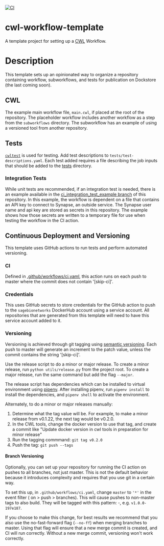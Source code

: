[![CI](https://github.com/Sage-Bionetworks-Workflows/cwl-workflow-template/actions/workflows/ci.yaml/badge.svg)](https://github.com/Sage-Bionetworks-Workflows/cwl-workflow-template/actions/workflows/ci.yaml)

# cwl-workflow-template
A template project for setting up a [CWL](https://www.commonwl.org/) Workflow.

# Description

This template sets up an opinionated way to organize a repository containing
workflow, subworkflows, and tests for publication on Dockstore (the last coming soon).

## CWL

The example main workflow file, `main.cwl`, if placed at the root of the
repository. The placeholder workflow includes another workflow as a step from
the `subworkflows` directory. The subworkflow has an example of using a
versioned tool from another repository.

## Tests

[`cwltest`](https://github.com/common-workflow-language/cwltest) is used for
testing. Add test descriptions to `tests/test-descriptions.yaml`. Each test
added requires a file describing the job inputs that should be added to the
[tests](tests) directory.

### Integration Tests
While unit tests are recommended, if an integration test is needed, there is an
example available in the [ci_integration_test_example branch](https://github.com/Sage-Bionetworks-Workflows/cwl-workflow-template/tree/ci_integration_test_example) of this repository.
In this example, the workflow is dependent on a file that contains an API key to
connect to Synapse, an outside service. The Synapse user name and api key are
stored as secrets in this repository. The example shows how those secrets are
written to a temporary file for use when testing the workflow in the CI action.

## Continuous Deployment and Versioning

This template uses GitHub actions to run tests and perform automated versioning.

### CI
Defined in [.github/workflows/ci.yaml](.github/workflows/ci.yaml), this action
runs on each push to master where the commit does not contain '[skip-ci]'.

### Credentials

This uses GitHub secrets to store credentials for the GitHub action to push to
the `sagebionetworks` DockerHub account using a service account. All repositories
that are generated from this template will need to have this service account
added to it.

### Versioning
Versioning is achieved through git tagging using
[semantic versioning](https://semver.org/). Each push to master will generate an
increment to the patch value, unless the commit contains the string '[skip-ci]'.

Use the release script to do a minor or major release. 
To create a minor release, run `python utils/release.py` from the project root.
To create a major release, run the same command but add the flag `--major`.

The release script has dependencies which can be installed to virtual
environment using [pipenv](https://pipenv.pypa.io/en/latest/). After installing
pipenv, run `pipenv install` to install the dependencies, and `pipenv shell`
to activate the environment.

Alternately, to do a minor or major releases manually:
1. Determine what the tag value will be. For example, to make a minor release from v0.1.22, the next tag would be v0.2.0.
1. In the CWL tools, change the docker version to use that tag, and create a commit like "Update docker version in cwl tools in preparation for minor release"
1. Run the tagging commmand: `git tag v0.2.0`
1. Push the tag: `git push --tags`

#### Branch Versioning
Optionally, you can set up your repository for running the CI action on pushes
to all branches, not just master. This is not the default behavior because it
introduces complexity and requires that you use git in a certain way.

To set this up, in `.github/workflows/ci.yaml`, change `master` to `'*'` in the
event filter ( on > push > branches). This will cause pushes to non-master tags
to also build. They will be tagged with this pattern: <semver>-<git-short-sha>,
e.g. `v1.0.0-197e187`.

If you choose to make this change, for best results we recommend that you also
use the no-fast-forward flag (`--no-ff`) when merging branches to master. Using
that flag will ensure that a new merge commit is created, and CI will run
correctly. Without a new merge commit, versioning won't work correctly.
